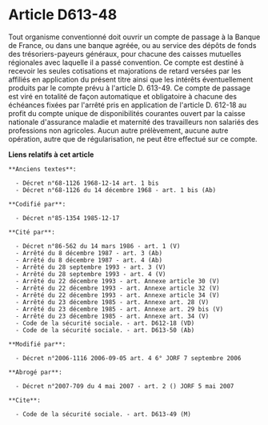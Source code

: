 # Article D613-48

Tout organisme conventionné doit ouvrir un compte de passage à la Banque de France, ou dans une banque agréée, ou au service
des dépôts de fonds des trésoriers-payeurs généraux, pour chacune des caisses mutuelles régionales avec laquelle il a passé
convention. Ce compte est destiné à recevoir les seules cotisations et majorations de retard versées par les affiliés en
application du présent titre ainsi que les intérêts éventuellement produits par le compte prévu à l'article D. 613-49. Ce
compte de passage est viré en totalité de façon automatique et obligatoire à chacune des échéances fixées par l'arrêté pris
en application de l'article D. 612-18 au profit du compte unique de disponibilités courantes ouvert par la caisse nationale
d'assurance maladie et maternité des travailleurs non salariés des professions non agricoles. Aucun autre prélèvement, aucune
autre opération, autre que de régularisation, ne peut être effectué sur ce compte.

**Liens relatifs à cet article**

	**Anciens textes**:

	  - Décret n°68-1126 1968-12-14 art. 1 bis
	  - Décret n°68-1126 du 14 décembre 1968 - art. 1 bis (Ab)

	**Codifié par**:

	  - Décret n°85-1354 1985-12-17

	**Cité par**:

	  - Décret n°86-562 du 14 mars 1986 - art. 1 (V)
	  - Arrêté du 8 décembre 1987 - art. 3 (Ab)
	  - Arrêté du 8 décembre 1987 - art. 4 (Ab)
	  - Arrêté du 28 septembre 1993 - art. 3 (V)
	  - Arrêté du 28 septembre 1993 - art. 4 (V)
	  - Arrêté du 22 décembre 1993 - art. Annexe article 30 (V)
	  - Arrêté du 22 décembre 1993 - art. Annexe article 32 (V)
	  - Arrêté du 22 décembre 1993 - art. Annexe article 34 (V)
	  - Arrêté du 23 décembre 1985 - art. Annexe art. 28 (V)
	  - Arrêté du 23 décembre 1985 - art. Annexe art. 29 bis (V)
	  - Arrêté du 23 décembre 1985 - art. Annexe art. 34 (V)
	  - Code de la sécurité sociale. - art. D612-18 (VD)
	  - Code de la sécurité sociale. - art. D613-50 (Ab)

	**Modifié par**:

	  - Décret n°2006-1116 2006-09-05 art. 4 6° JORF 7 septembre 2006

	**Abrogé par**:

	  - Décret n°2007-709 du 4 mai 2007 - art. 2 () JORF 5 mai 2007

	**Cite**:

	  - Code de la sécurité sociale. - art. D613-49 (M)
